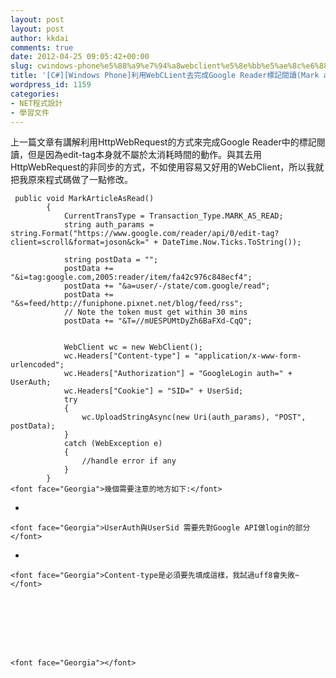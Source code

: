 ```yaml
---
layout: post
layout: post
author: kkdai
comments: true
date: 2012-04-25 09:05:42+00:00
slug: cwindows-phone%e5%88%a9%e7%94%a8webclient%e5%8e%bb%e5%ae%8c%e6%88%90google-reader%e6%a8%99%e8%a8%98%e9%96%b1%e8%ae%80mark-as-read
title: '[C#][Windows Phone]利用WebCLient去完成Google Reader標記閱讀(Mark as read)'
wordpress_id: 1159
categories:
- NET程式設計
- 學習文件
---
```


上一篇文章有講解利用HttpWebRequest的方式來完成Google Reader中的標記閱讀，但是因為edit-tag本身就不屬於太消耗時間的動作。與其去用HttpWebRequest的非同步的方式，不如使用容易又好用的WebClient，所以我就把我原來程式碼做了一點修改。

 
    
     public void MarkArticleAsRead()
            {
                CurrentTransType = Transaction_Type.MARK_AS_READ;
                string auth_params = string.Format("https://www.google.com/reader/api/0/edit-tag?client=scroll&format=joson&ck=" + DateTime.Now.Ticks.ToString());
    
                string postData = "";
                postData += "&i=tag:google.com,2005:reader/item/fa42c976c848ecf4";
                postData += "&a=user/-/state/com.google/read";
                postData += "&s=feed/http://funiphone.pixnet.net/blog/feed/rss";
                // Note the token must get within 30 mins
                postData += "&T=//mUESPUMtDyZh6BaFXd-CqQ";
    
    
                WebClient wc = new WebClient();
                wc.Headers["Content-type"] = "application/x-www-form-urlencoded";
                wc.Headers["Authorization"] = "GoogleLogin auth=" + UserAuth;
                wc.Headers["Cookie"] = "SID=" + UserSid;
                try
                {
                    wc.UploadStringAsync(new Uri(auth_params), "POST", postData);
                }
                catch (WebException e)
                {
                    //handle error if any
                }
            }
    <font face="Georgia">幾個需要注意的地方如下:</font>






  
  * 
    
    
    <font face="Georgia">UserAuth與UserSid 需要先對Google API做login的部分</font>


  


  
  * 
    
    
    <font face="Georgia">Content-type是必須要先填成這樣，我試過uff8會失敗~</font>


  




    
    <font face="Georgia"></font>
